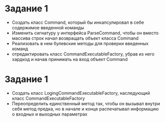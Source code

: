 # Задание 1 
- Создать класс Command, который бы инкапсулировал в себе содержимое введенной команды
- Изменить сигнатуру у интерфейса ParseCommand, чтобы он вместо массива строк начал возвращать объект класса Command
- Реализовать в нем булевские методы для проверки введенных команд
- отредактировать класс CommandExecutableFactory, убрав из него хардкод и начав принимать на вход объект Command

# Задание 1 
- Создать класс LogingCommandExecutableFactory, наследующий класс CommandExecutableFactory
- Переопределить единственный метод так, чтобы он вызывал внутри себя метод предка, но в начале и конце распечатывал информацию о входных и выходных параметрах
